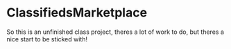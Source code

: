 # ClassifiedsMarketplace

So this is an unfinished class project, theres a lot of work to do, but theres a nice start to be sticked with! 
